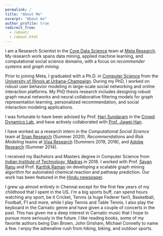 ```yaml
---
permalink: /
title: "About Me"
excerpt: "About me"
author_profile: true
redirect_from:
  - /about/
  - /about.html
---
```


I am a Research Scientist in the [Core Data Science](https://research.fb.com/core-data-science/) team at [Meta Research](https://research.facebook.com/). My research work spans data mining, applied machine learning, and computational social science domains, with a focus on <i>recommender systems</i> and <i>graph mining</i>.

Prior to joining Meta, I graduated with a Ph.D. in [Computer Science](http://www.cs.illinois.edu) from the [University of Illinois at Urbana-Champaign](http://www.illinois.edu). During my PhD, I worked on robust user behavior modeling in large-scale social networking and online interaction platforms. My PhD thesis research includes designing robust graph neural networks and neural collaborative filtering models for graph representation learning, personalized recommendation, and social interaction modeling applications.


I was fortunate to have been advised by Prof. [Hari Sundaram](http://sundaram.cs.illinois.edu/) in the [Crowd Dynamics Lab](https://crowddynamicslab.github.io/), and have actively collaborated with [Prof. Jiawei Han](http://hanj.cs.illinois.edu/).
<!-- and [Prof. Kevin Chang](http://www.forwarddatalab.org/kevinccchang). -->
I have worked as a research intern in the <i>Computational Social Science</i> team at [Snap Research](https://research.snap.com/) (Summer 2020), <i>Recommendations</i> and <i>Risk Modeling</i> teams at [Visa Research](https://usa.visa.com/about-visa/visa-research.html) (Summers 2019, 2018), and [Adobe Research](https://research.adobe.com/) (Summer 2014).


I received my Bachelors and Masters degree in Computer Science from [Indian Institute of Technology, Madras](https://www.iitm.ac.in/) in 2016.
I worked with Prof. <a href="http://www.cse.iitm.ac.in/~sayan" target="_blank">Sayan Ranu</a> and Prof. <a href="https://home.iitm.ac.in/kraman/lab/karthik/" target="_blank"> Karthik Raman</a> on developing a scalable graph mining algorithm for automated chemical reaction and pathway prediction. Our work has been featured in the [Hindu newspaper](https://www.thehindubusinessline.com/news/science/iit-researchers-develop-tool-to-synthesise-new-molecules/article9896254.ece).



I grew up almost entirely in Chennai except for the first few years of my childhood that I spent in the US. I&#39;m a big sports buff, can spend hours watching any sport, be it Cricket, Tennis (a huge Federer fan!), Basketball, Football, F1 and more, while I play Tennis and Table Tennis. I also play the keyboard in the Carnatic genre and have given a couple of concerts in the past. This has given me a deep interest in Carnatic music that I hope to pursue more seriously in the future. I like reading books, some of my favorite authors being Dan Brown, John Grisham, Michael Connelly to name a few. I enjoy the adrenaline rush from hiking, biking, and outdoor sports.

<!-- Create content & metadata
------
For site content, there is one markdown file for each type of content, which are stored in directories like _publications, _talks, _posts, _teaching, or _pages. For example, each talk is a markdown file in the [_talks directory](https://github.com/academicpages/academicpages.github.io/tree/master/_talks). At the top of each markdown file is structured data in YAML about the talk, which the theme will parse to do lots of cool stuff. The same structured data about a talk is used to generate the list of talks on the [Talks page](https://academicpages.github.io/talks), each [individual page](https://academicpages.github.io/talks/2012-03-01-talk-1) for specific talks, the talks section for the [CV page](https://academicpages.github.io/cv), and the [map of places you've given a talk](https://academicpages.github.io/talkmap.html) (if you run this [python file](https://github.com/academicpages/academicpages.github.io/blob/master/talkmap.py) or [Jupyter notebook](https://github.com/academicpages/academicpages.github.io/blob/master/talkmap.ipynb), which creates the HTML for the map based on the contents of the _talks directory).

How to edit your site's GitHub repository
------
Many people use a git client to create files on their local computer and then push them to GitHub's servers. If you are not familiar with git, you can directly edit these configuration and markdown files directly in the github.com interface. Navigate to a file (like [this one](https://github.com/academicpages/academicpages.github.io/blob/master/_talks/2012-03-01-talk-1.md) and click the pencil icon in the top right of the content preview (to the right of the "Raw | Blame | History" buttons). You can delete a file by clicking the trashcan icon to the right of the pencil icon. You can also create new files or upload files by navigating to a directory and clicking the "Create new file" or "Upload files" buttons.

For more info
------
More info about configuring academicpages can be found in [the guide](https://academicpages.github.io/markdown/). The [guides for the Minimal Mistakes theme](https://mmistakes.github.io/minimal-mistakes/docs/configuration/) (which this theme was forked from) might also be helpful. -->
